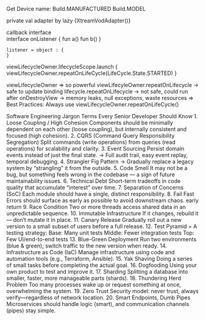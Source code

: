 Get Device name: 
	Build.MANUFACTURED
	Build.MODEL

private val adapter by lazy {XtreamVodAdapter()}

callback interface	
	interface onListener {
		fun a()
		fun b()	
	}

	listener = object : {
	}

viewLifecycleOwner.lifecycleScope.launch {
	viewLifecycleOwner.repeatOnLifeCycle(LifeCycle.State.STARTED)
}

viewLifecycleOwner => so powerful
	viewLifecyleOwner.repeatOnLifecycle -> safe to update binding
	lifecycle.repeatOnLifecycle -> not safe, could run after onDestroyView
-> memory leaks, null exceptions, waste resources
=> Best Practices: Always use viewLifecycleOwner.repeatOnLifeCycle()
  

Software Engineering Jargon Terms Every Senior Developer Should Know
	1. Loose Coupling / High Cohesion
		Components should be minimally dependent on each other (loose coupling), but internally consistent and focused (high cohesion).
	2. CQRS (Command Query Responsibility Segregation)
		Split commands (write operations) from queries (read operations) for scalability and clarity.
	3. Event Sourcing
		Persist domain events instead of just the final state.
		-> Full audit trail, easy event replay, temporal debugging.
	4. Strangler Fig Pattern
		-> Gradually replace a legacy system by “strangling” it from the outside.
	5. Code Smell
		It may not be a bug, but something feels wrong in the codebase — a sign of future maintainability issues.
	6. Technical Debt
		Short-term tradeoffs in code quality that accumulate “interest” over time.
	7. Separation of Concerns (SoC)
		Each module should have a single, distinct responsibility.
	8. Fail Fast
		Errors should surface as early as possible to avoid downstream chaos.
		early return
	9. Race Condition
		Two or more threads access shared data in an unpredictable sequence.
	10. Immutable Infrastructure
		If it changes, rebuild it — don’t mutate it in place.
	11. Canary Release
		Gradually roll out a new version to a small subset of users before a full release.
	12. Test Pyramid = A testing strategy:
		Base: Many unit tests
		Middle: Fewer integration tests
		Top: Few UI/end-to-end tests
	13. Blue-Green Deployment
		Run two environments (blue & green); switch traffic to the new version when ready.
	14. Infrastructure as Code (IaC)
		Manage infrastructure using code and automation tools (e.g., Terraform, Ansible).
	15. Yak Shaving
		Doing a series of small tasks before completing the actual goal.
	16. Dogfooding
		Using your own product to test and improve it.
	17. Sharding
		Splitting a database into smaller, faster, more manageable parts (shards).
	18. Thundering Herd Problem
		Too many processes wake up or request something at once, overwhelming the system.
	19. Zero Trust
		Security model: never trust, always verify—regardless of network location.
	20. Smart Endpoints, Dumb Pipes
		Microservices should handle logic (smart), and communication channels (pipes) stay simple.